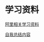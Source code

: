 # 学习资料

[阿里相关学习资料](https://github.com/liangklfangl/react-article-bucket)

[自我总结内容](https://github.com/ThomasLiu/Lean-node.js-project)
